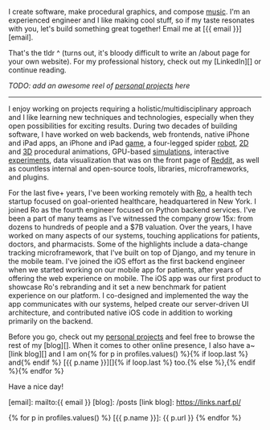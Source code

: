 I create software, make procedural graphics, and compose [music][].
I'm an experienced engineer and I like making cool stuff, so if my taste resonates with you, let's build something great together! Email me at [{{ email }}][email].

That's the tldr ^ (turns out, it's bloody difficult to write an /about page for your own website). For my professional history, check out my [LinkedIn][] or continue reading.

*TODO: add an awesome reel of [personal projects](/) here*

<hr/>

I enjoy working on projects requiring a holistic/multidisciplinary approach and I like learning new techniques and technologies, especially when they open possibilities for exciting results. During two decades of building software, I have worked on web backends, web frontends, native iPhone and iPad apps, an iPhone and iPad [game][], a four-legged spider [robot][], [2D][] and [3D][] procedural animations, GPU-based [simulations][], interactive [experiments][], data visualization that was on the front page of [Reddit][], as well as countless internal and open-source tools, libraries, microframeworks, and plugins.

For the last five+ years, I've been working remotely with [Ro][], a health tech startup focused on goal-oriented healthcare, headquartered in New York. I joined Ro as the fourth engineer focused on Python backend services. I've been a part of many teams as I've witnessed the company grow 15x: from dozens to hundreds of people and a $7B valuation.  Over the years, I have worked on many aspects of our systems, touching applications for patients, doctors, and pharmacists.  Some of the highlights include a data-change tracking microframework, that I've built on top of Django, and my tenure in the mobile team. I've joined the iOS effort as the first backend engineer when we started working on our mobile app for patients, after years of offering the web experience on mobile. The iOS app was our first product to showcase Ro's rebranding and it set a new benchmark for patient experience on our platform. I co-designed and implemented the way the app communicates with our systems, helped create our server-driven UI architecture, and contributed native iOS code in addition to working primarily on the backend.

Before you go, check out my [personal projects](/) and feel free to browse the rest of my [blog][]. When it comes to other online presence, I also have a~[link blog][] and I am on{% for p in profiles.values() %}{% if loop.last %} and{% endif %} [{{ p.name }}][]{% if loop.last %} too.{% else %},{% endif %}{% endfor %}

Have a nice day!

  [music]: /music
  [game]: /checkers
  [robot]: /posts/its-alive
  [2D]: /posts/procedural-trees
  [3D]: /music/maladaptive
  [simulations]: /posts/tears-in-rain
  [experiments]: /posts/phototropism
  [Reddit]: https://www.reddit.com/r/dataisbeautiful/comments/33clwk/music_streaming_impact_number_of_artists_i/

  [Ro]: https://ro.co

  [email]: mailto:{{ email }}
  [blog]: /posts
  [link blog]: https://links.narf.pl/

{% for p in profiles.values() %}
  [{{ p.name }}]: {{ p.url }}
{% endfor %}
